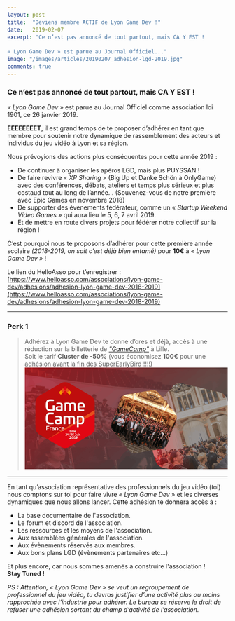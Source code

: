 ```yaml
---
layout: post
title:  "Deviens membre ACTIF de Lyon Game Dev !"
date:   2019-02-07
excerpt: "Ce n’est pas annoncé de tout partout, mais CA Y EST !

« Lyon Game Dev » est parue au Journal Officiel..."
image: "/images/articles/20190207_adhesion-lgd-2019.jpg"
comments: true 
---
```


### Ce n’est pas annoncé de tout partout, mais CA Y EST !

*« Lyon Game Dev »* est parue au Journal Officiel comme association loi 1901, ce 26 janvier 2019.

**EEEEEEEET**, il est grand temps de te proposer d’adhérer en tant que membre pour soutenir notre dynamique de rassemblement des acteurs et individus du jeu vidéo à Lyon et sa région.

Nous prévoyions des actions plus conséquentes pour cette année 2019 :
* De continuer à organiser les apéros LGD, mais plus PUYSSAN !
* De faire revivre *« XP Sharing »* (Big Up et Danke Schön à OnlyGame) avec des conférences, débats, ateliers et temps plus sérieux et plus costaud tout au long de l’année… (Souvenez-vous de notre première avec Epic Games en novembre 2018)
* De supporter des évènements fédérateur, comme un *« Startup Weekend Video Games »* qui aura lieu le 5, 6, 7 avril 2019.
* Et de mettre en route divers projets pour fédérer notre collectif sur la région !

C’est pourquoi nous te proposons d’adhérer pour cette première année scolaire *(2018-2019, on sait c’est déjà bien entamé)* pour **10€** à *« Lyon Game Dev »* ! 

Le lien du HelloAsso pour t’enregistrer : [https://www.helloasso.com/associations/lyon-game-dev/adhesions/adhesion-lyon-game-dev-2018-2019](https://www.helloasso.com/associations/lyon-game-dev/adhesions/adhesion-lyon-game-dev-2018-2019)

---

### Perk 1

>Adhérez à Lyon Game Dev te donne d’ores et déjà, accès à une réduction sur la billetterie de [*"GameCamp"*](http://gamecamp.fr/) à Lille.  
Soit le tarif **Cluster de -50%** (vous économisez **100€** pour une adhésion avant la fin des SuperEarlyBird !!!!)   
![GameCamp Billeterie](/images/articles/20190207_gamecamp_eventbrite_2019.png)
---

En tant qu’association représentative des professionnels du jeu vidéo (toi) nous comptons sur toi pour faire vivre *« Lyon Game Dev »* et les diverses dynamiques que nous allons lancer. Cette adhésion te donnera accès à :

* La base documentaire de l'association.
* Le forum et discord de l'association.
* Les ressources et les moyens de l'association.
* Aux assemblées générales de l'association.
* Aux évènements réservés aux membres.
* Aux bons plans LGD (évènements partenaires etc...)

Et plus encore, car nous sommes amenés à construire l'association !  
**Stay Tuned !**

*PS : Attention, « Lyon Game Dev » se veut un regroupement de professionnel du jeu vidéo, tu devras justifier d’une activité plus ou moins rapprochée avec l’industrie pour adhérer. Le bureau se réserve le droit de refuser une adhésion sortant du champ d’activité de l’association.*

